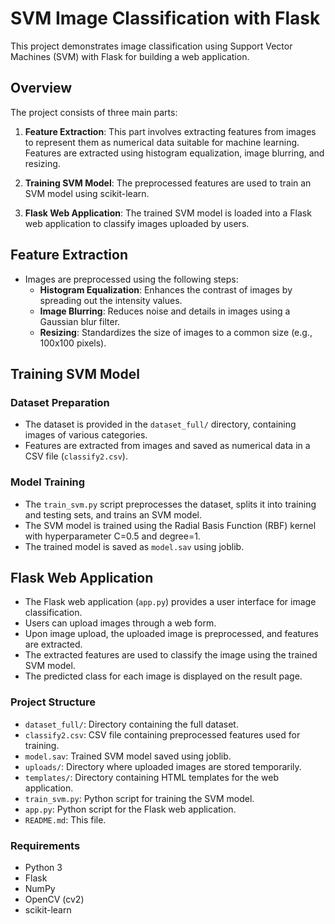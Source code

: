 # SVM Image Classification with Flask

This project demonstrates image classification using Support Vector Machines (SVM) with Flask for building a web application.

## Overview

The project consists of three main parts:

1. **Feature Extraction**: This part involves extracting features from images to represent them as numerical data suitable for machine learning. Features are extracted using histogram equalization, image blurring, and resizing.

2. **Training SVM Model**: The preprocessed features are used to train an SVM model using scikit-learn.

3. **Flask Web Application**: The trained SVM model is loaded into a Flask web application to classify images uploaded by users.

## Feature Extraction

- Images are preprocessed using the following steps:
  - **Histogram Equalization**: Enhances the contrast of images by spreading out the intensity values.
  - **Image Blurring**: Reduces noise and details in images using a Gaussian blur filter.
  - **Resizing**: Standardizes the size of images to a common size (e.g., 100x100 pixels).

## Training SVM Model

### Dataset Preparation

- The dataset is provided in the `dataset_full/` directory, containing images of various categories.
- Features are extracted from images and saved as numerical data in a CSV file (`classify2.csv`).

### Model Training

- The `train_svm.py` script preprocesses the dataset, splits it into training and testing sets, and trains an SVM model.
- The SVM model is trained using the Radial Basis Function (RBF) kernel with hyperparameter C=0.5 and degree=1.
- The trained model is saved as `model.sav` using joblib.

## Flask Web Application

- The Flask web application (`app.py`) provides a user interface for image classification.
- Users can upload images through a web form.
- Upon image upload, the uploaded image is preprocessed, and features are extracted.
- The extracted features are used to classify the image using the trained SVM model.
- The predicted class for each image is displayed on the result page.

### Project Structure

- `dataset_full/`: Directory containing the full dataset.
- `classify2.csv`: CSV file containing preprocessed features used for training.
- `model.sav`: Trained SVM model saved using joblib.
- `uploads/`: Directory where uploaded images are stored temporarily.
- `templates/`: Directory containing HTML templates for the web application.
- `train_svm.py`: Python script for training the SVM model.
- `app.py`: Python script for the Flask web application.
- `README.md`: This file.

### Requirements

- Python 3
- Flask
- NumPy
- OpenCV (cv2)
- scikit-learn


